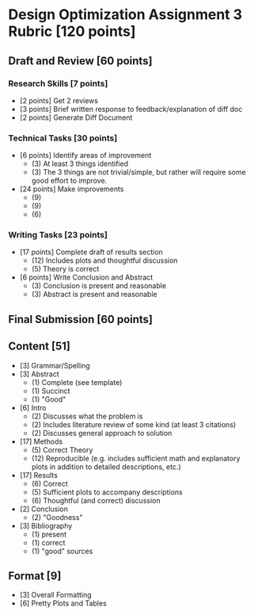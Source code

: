 # Design Optimization Assignment 3 Rubric [120 points]

## Draft and Review [60 points]

### Research Skills [7 points]

- [2 points] Get 2 reviews
- [3 points] Brief written response to feedback/explanation of diff doc
- [2 points] Generate Diff Document

### Technical Tasks [30 points]

- [6 points] Identify areas of improvement
  - (3) At least 3 things identified
  - (3) The 3 things are not trivial/simple, but rather will require some good effort to improve.
- [24 points] Make improvements
  - (9)
  - (9)
  - (6)

### Writing Tasks [23 points]

- [17 points] Complete draft of results section
  - (12) Includes plots and thoughtful discussion
  - (5) Theory is correct
- [6 points] Write Conclusion and Abstract
  - (3) Conclusion is present and reasonable
  - (3) Abstract is present and reasonable


## Final Submission [60 points]

## Content [51]
- [3] Grammar/Spelling
- [3] Abstract
  - (1) Complete (see template)
  - (1) Succinct
  - (1) "Good"
- [6] Intro
  - (2) Discusses what the problem is
  - (2) Includes literature review of some kind (at least 3 citations)
  - (2) Discusses general approach to solution
- [17] Methods
  - (5) Correct Theory
  - (12) Reproducible (e.g. includes sufficient math and explanatory plots in addition to detailed descriptions, etc.)
- [17] Results
  - (6) Correct
  - (5) Sufficient plots to accompany descriptions
  - (6) Thoughtful (and correct) discussion
- [2] Conclusion
  - (2) "Goodness"
- [3] Bibliography
  - (1) present
  - (1) correct
  - (1) "good" sources

## Format [9]
- [3] Overall Formatting
- [6] Pretty Plots and Tables

